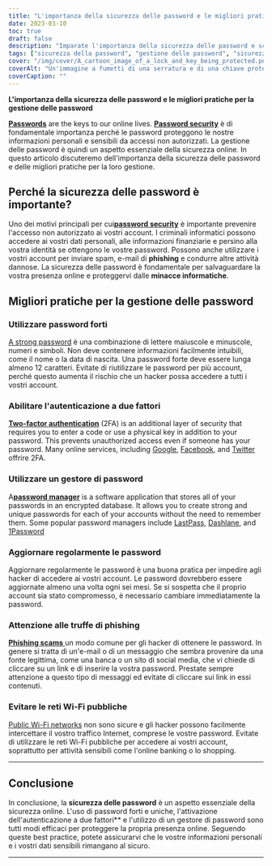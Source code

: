 ```yaml
---
title: "L'importanza della sicurezza delle password e le migliori pratiche per la loro gestione"
date: 2023-03-10
toc: true
draft: false
description: "Imparate l'importanza della sicurezza delle password e scoprite le migliori pratiche per la gestione delle password per proteggere le vostre informazioni personali e la vostra identità online."
tags: ["sicurezza della password", "gestione delle password", "sicurezza online", "minacce informatiche", "password forti", "autenticazione a due fattori", "gestore di password", "sicurezza dei dati", "furto d'identità", "truffe di phishing", "reti Wi-Fi pubbliche", "online privacy", "sicurezza online", "sicurezza digitale", "sicurezza in Internet", "sicurezza informatica", "protezione dei dati", "sicurezza del conto", "conti online", "protezione online"]
cover: "/img/cover/A_cartoon_image_of_a_lock_and_key_being_protected.png"
coverAlt: "Un'immagine a fumetti di una serratura e di una chiave protette da uno scudo per rappresentare la sicurezza e la protezione delle password."
coverCaption: ""
---
```


**L'importanza della sicurezza delle password e le migliori pratiche per la gestione delle password**

[**Passwords**](https://simeononsecurity.ch/articles/the-importance-of-password-security-and-best-practices/) are the keys to our online lives. [**Password security**](https://simeononsecurity.ch/articles/the-importance-of-password-security-and-best-practices/) è di fondamentale importanza perché le password proteggono le nostre informazioni personali e sensibili da accessi non autorizzati. La gestione delle password è quindi un aspetto essenziale della sicurezza online. In questo articolo discuteremo dell'importanza della sicurezza delle password e delle migliori pratiche per la loro gestione.

## Perché la sicurezza delle password è importante?

Uno dei motivi principali per cui[**password security**](https://simeononsecurity.ch/articles/the-importance-of-password-security-and-best-practices/) è importante prevenire l'accesso non autorizzato ai vostri account. I criminali informatici possono accedere ai vostri dati personali, alle informazioni finanziarie e persino alla vostra identità se ottengono le vostre password. Possono anche utilizzare i vostri account per inviare spam, e-mail di **phishing** e condurre altre attività dannose. La sicurezza delle password è fondamentale per salvaguardare la vostra presenza online e proteggervi dalle **minacce informatiche**.

## Migliori pratiche per la gestione delle password

### Utilizzare password forti

[A strong password](https://simeononsecurity.ch/articles/the-importance-of-password-security-and-best-practices/) è una combinazione di lettere maiuscole e minuscole, numeri e simboli. Non deve contenere informazioni facilmente intuibili, come il nome o la data di nascita. Una password forte deve essere lunga almeno 12 caratteri. Evitate di riutilizzare le password per più account, perché questo aumenta il rischio che un hacker possa accedere a tutti i vostri account.

### Abilitare l'autenticazione a due fattori

[**Two-factor authentication**](https://simeononsecurity.ch/articles/what-are-the-diferent-kinds-of-factors-in-mfa/) (2FA) is an additional layer of security that requires you to enter a code or use a physical key in addition to your password. This prevents unauthorized access even if someone has your password. Many online services, including [Google](https://www.google.com/landing/2step/), [Facebook](https://www.facebook.com/help/148233965247823), and [Twitter](https://help.twitter.com/en/managing-your-account/two-factor-authentication) offrire 2FA.

### Utilizzare un gestore di password

A[**password manager**](https://simeononsecurity.ch/articles/bitwarden-and-keepassxc-vs-the-rest/) is a software application that stores all of your passwords in an encrypted database. It allows you to create strong and unique passwords for each of your accounts without the need to remember them. Some popular password managers include [LastPass](https://www.lastpass.com/), [Dashlane](https://www.dashlane.com/), and [1Password](https://1password.com/)

### Aggiornare regolarmente le password

Aggiornare regolarmente le password è una buona pratica per impedire agli hacker di accedere ai vostri account. Le password dovrebbero essere aggiornate almeno una volta ogni sei mesi. Se si sospetta che il proprio account sia stato compromesso, è necessario cambiare immediatamente la password.

### Attenzione alle truffe di phishing

[**Phishing scams** ](https://simeononsecurity.ch/articles/how-to-identify-phishing/) un modo comune per gli hacker di ottenere le password. In genere si tratta di un'e-mail o di un messaggio che sembra provenire da una fonte legittima, come una banca o un sito di social media, che vi chiede di cliccare su un link e di inserire la vostra password. Prestate sempre attenzione a questo tipo di messaggi ed evitate di cliccare sui link in essi contenuti.

### Evitare le reti Wi-Fi pubbliche

[Public Wi-Fi networks](https://simeononsecurity.ch/articles/how-to-secure-your-wireless-network-against-hacking/) non sono sicure e gli hacker possono facilmente intercettare il vostro traffico Internet, comprese le vostre password. Evitate di utilizzare le reti Wi-Fi pubbliche per accedere ai vostri account, soprattutto per attività sensibili come l'online banking o lo shopping.

______


## Conclusione

In conclusione, la **sicurezza delle password** è un aspetto essenziale della sicurezza online. L'uso di password forti e uniche, l'attivazione dell'autenticazione a due fattori** e l'utilizzo di un gestore di password sono tutti modi efficaci per proteggere la propria presenza online. Seguendo queste best practice, potete assicurarvi che le vostre informazioni personali e i vostri dati sensibili rimangano al sicuro.

______
